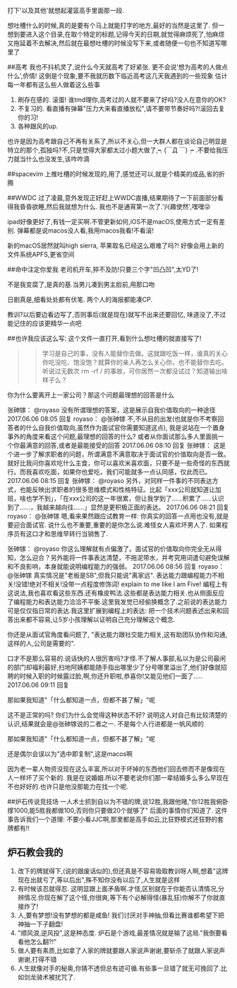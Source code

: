 打下'以及其他'就想起灌篮高手里面那一段.

想吐槽什么的时候,真的是要有个马上就能打字的地方,最好的当然是这里了.
但一想到要进入这个目录,在取个特定的标题,记得今天的日期,就觉得麻烦死了,怕麻烦又拖延着不去解决,然后就在最想吐槽的时候没写下来,或者随便一句也不知道写哪里了

##高考
我也不抖机灵了,说什么今天就高考了好紧张.
更不会说'想为高考的人做点什么',侨情!
这倒是个现象,要不我就历数下临近高考这几天我遇到的一些现象
估计每一年都有这么些人做着这么些事

1. 刷存在感的.  滚蛋! 谁tmd理你,高考过的人就不要来了好吗?没人在意你的OK?
2. 不复习的. 看直播有弹幕"压力大来看直播放松",请不要带节奏好吗?!滚回去复你的习!
3. 各种跟风的up. 

也许是因为高考跟自己不再有关系了,所以不关心,但一大群人都在谈论自己明显是特立的那个,孤独吗?不,只是觉得大家都太过小题大做了,┑(￣Д ￣)┍ .不要给我压力就当什么也没发生,该咋咋滴




##spacevim
上推吐槽的时候发现的,用了,感觉还可以,就是个精美的成品,省的折腾

##WWDC
过了凌晨,意外发现正好赶上WWDC直播,结果期待了一下前面部分看得我昏昏欲睡,然后我就想为什么.
我也不是通宵第一次了.'兴趣使然',嘿嘿😜

ipad好像更好了,有钱一定买啊.不管更新如何,iOS不是macOS,使用方式一定有差别.
弹幕都是说macos没人看,我用macos我看!不看滚!

新的macOS居然就叫high sierra, 苹果取名已经这么艰难了吗?!
好像会用上新的文件系统APFS,更省空间


##命中注定你爱我
老司机开车,猝不及防!只要三个字"凹凸凹",太YD了!

不是我变腐了,是真的基.当男儿凑到男主脸前,用那口吻

日剧真是,细看处处都有伏笔.
两个人的海报都能凑CP.

教训?以后要边看边写了,否则事后(就是现在)就写不出来还要回忆,
味道没了,不过能记住的应该更精华一点吧

##也许我应该这么写: 这个文件一直打开,看到什么想吐槽的就直接写了!

>>学习是自己的事，没有人能替你去做。这就跟吃饭一样，谁真的关心你吃没吃、饱没饱？就算你的亲人再怎么关心你，也不能替你去吃。
听说过无数次 rm -rf / 的事故，可你居然一次都没试过？知道输出啥样子么？


你为什么要离开上一家公司？那这个问题最理想的回答是什么

张砷镓： @royaso 没有所谓理想的答案，这是展示自我价值取向的一种途径
2017.06.06 08:05  回复
royaso： @张砷镓 不,不从目的出发(也就是你不考察回答者的什么自我价值取向,虽然作为面试官你需要知道这点), 我是说站在一个置身事外的角度来看这个问题,最理想的回答的什么? 或者从你面试那么多人里面挑一个你最满意的回答,或者是最能接受的回答
2017.06.06 08:10  回复
张砷镓： 这是个进一步了解求职者的问题，所谓满意不满意取决于面试官的价值取向是否一致。就好比我问你喜欢吃什么主食，你可以喜欢米喜欢面，只要不是一些奇怪的东西就行。而我喜欢吃面，如果你也爱吃，我们可能就多一点认同感，仅此而已。
2017.06.06 08:15  回复
张砷镓： @royaso 另外，对同样一件事的不同表达方式，也能反映出求职者的很多思维模式和性格特征。比起「xxx公司就知道让加班，啥也学不到」，「在xxx公司的这一年很累，但让我学到了……积累了……认识到了……，我越来越向往……」显然是更积极正面的表达。
2017.06.06 08:21  回复
royaso： @张砷镓 嗯,看来果然跟应试教育一样: 你真实的回答一点用也没有,就是要迎合面试官. 说什么也不重要,重要的是你怎么说.难怪女人喜欢坏男人了. 如果程序员有这口才和思维早转行当销售了.

张砷镓： @royaso 你这么理解就有点偏激了。面试官的价值取向你完全无从得知，怎么迎合？另外能将一件事表达清楚，不拖泥带水，并考究用词遣句避免误解和不良影响，本身就能说明编程能力的强弱。
2017.06.06 08:56  回复
royaso： @张砷镓 真实情况是"老板是SB",但我只能说"离家远". 表达能力跟编程能力不相关!没错!绝对不相关!没带一点程度修饰词! 
explain to me like I am Five! 编程上有这说法,我也喜欢看这些东西.还有橡皮鸭法.这些都是表达能力相关.也从侧面反应了编程能力和表达能力洽洽不平衡.这里我发觉已经偷换概念了.之前说的表达能力可是仅仅指日常的表达.我这里扩展到编程上的表达: 把一个技术问题表述出来和回答出来都不容易,让5岁小孩理解以证明自己充分理解这个概念.


你还是从面试官角度看问题了, "表达能力跟社交能力相关,这有助团队协作和沟通,这样的人,公司是需要的".

口才不是那么容易的.说话快的人很厉害吗?才怪.不了解人事部,私以为是公司最闲的部门却福利最好,扫地阿姨都能随手指出哪里少了分号哪里溢出了,他们好像就招聘的时候入职的时候露过脸,啊,你还升职啦,恭喜你!又能见他们一面了.....
2017.06.06 09:11  回复



那如果我知道"「什么都知道一点，但都不甚了解」"呢

这不是正常的吗? 你们为什么会觉得这种状态不好? 说明这人对自己有比较清楚的认识,结果就会是@张砷镓说的二者之一. 不是每个人行进都是一帆风顺的


那如果我知道"「什么都知道一点，但都不甚了解」"呢


还是偶尔会误以为"选中即复制",这是macos啊



因为老一辈人物资没现在这么丰富,所以对于坏掉的东西他们回去修而不是像现在人一样坏了买个新的.
我是在说婚姻.所以不要老说你们那一辈结婚多么多么早现在不也好好的.也许只是他没那能力在找一个呢.




##炉石传说竞技场
一人术士抓到自以为不错的牌,说12胜,我跟他赌,"你12胜我俯卧撑1000,能5胜我都做100,否则你只要做20个就够了"
后面的事情你们知道了.
这件事告诉我们一个道理: 不要小看JJC啊,那里都是高手如云,比狂野模式还狂野的套牌都有!!

## 炉石教会我的
1. 改下的牌就得下,(说的跟废话似的),但还真是不容易吸取教训呀人啊,想着"这牌现在出就亏了,等以后出",殊不知你没有以后了,人生就是这样
2. 有时候该忍就得忍. 这明显跟上面矛盾啊.才怪,区别就在于你能否认清情况,分辨情况.你现在解了这个怪,你很爽,等下有个必解得怪(暴乱狂)你解不了你就直接炸了!
3. 人,要有梦想!没有梦想的都是咸鱼! 我们讨厌对手神抽,但看比赛谁都希望下把神抽一下子翻盘!
4. "顺风浪,逆风投",这是种态度. 炉石是个游戏,最差情况就是输了这局."我倒要看看他怎么翻?!"
5. 做人要有素质,比如拿了人家的牌就要跟人家说声谢谢,要斩杀了就跟人家说声谢谢,打得不错
6. 人生就像对手的秘奥,你猜不透但总有迹可循.有些事一旦错了就无可挽回了.比如剑龙骑术被扰咒了.

